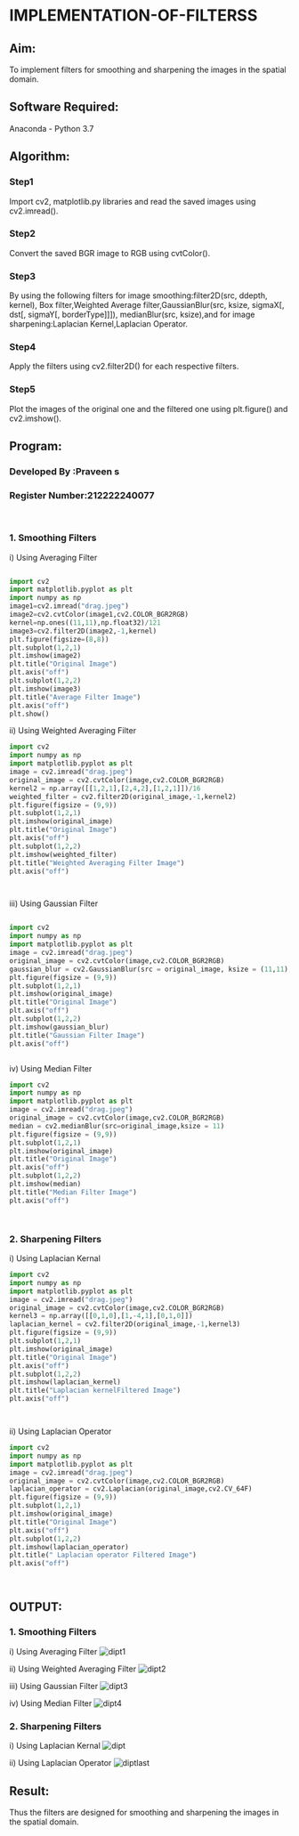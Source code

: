# IMPLEMENTATION-OF-FILTERSS
## Aim:
To implement filters for smoothing and sharpening the images in the spatial domain.

## Software Required:
Anaconda - Python 3.7

## Algorithm:
### Step1

Import cv2, matplotlib.py libraries and read the saved images using cv2.imread().

### Step2

Convert the saved BGR image to RGB using cvtColor().

### Step3

By using the following filters for image smoothing:filter2D(src, ddepth, kernel), Box filter,Weighted Average filter,GaussianBlur(src, ksize, sigmaX[, dst[, sigmaY[, borderType]]]), medianBlur(src, ksize),and for image sharpening:Laplacian Kernel,Laplacian Operator.

### Step4

Apply the filters using cv2.filter2D() for each respective filters.

### Step5

Plot the images of the original one and the filtered one using plt.figure() and cv2.imshow().


## Program:
### Developed By   :Praveen s
### Register Number:212222240077
</br>

### 1. Smoothing Filters

i) Using Averaging Filter
```Python

import cv2
import matplotlib.pyplot as plt
import numpy as np
image1=cv2.imread("drag.jpeg")
image2=cv2.cvtColor(image1,cv2.COLOR_BGR2RGB)
kernel=np.ones((11,11),np.float32)/121
image3=cv2.filter2D(image2,-1,kernel)
plt.figure(figsize=(8,8))
plt.subplot(1,2,1)
plt.imshow(image2)
plt.title("Original Image")
plt.axis("off")
plt.subplot(1,2,2)
plt.imshow(image3)
plt.title("Average Filter Image")
plt.axis("off")
plt.show()


```
ii) Using Weighted Averaging Filter
```Python
import cv2
import numpy as np
import matplotlib.pyplot as plt
image = cv2.imread("drag.jpeg")
original_image = cv2.cvtColor(image,cv2.COLOR_BGR2RGB)
kernel2 = np.array([[1,2,1],[2,4,2],[1,2,1]])/16
weighted_filter = cv2.filter2D(original_image,-1,kernel2)
plt.figure(figsize = (9,9))
plt.subplot(1,2,1)
plt.imshow(original_image)
plt.title("Original Image")
plt.axis("off")
plt.subplot(1,2,2)
plt.imshow(weighted_filter)
plt.title("Weighted Averaging Filter Image")
plt.axis("off")




```
iii) Using Gaussian Filter
```Python

import cv2
import numpy as np
import matplotlib.pyplot as plt
image = cv2.imread("drag.jpeg")
original_image = cv2.cvtColor(image,cv2.COLOR_BGR2RGB)
gaussian_blur = cv2.GaussianBlur(src = original_image, ksize = (11,11), sigmaX=0, sigmaY=0)
plt.figure(figsize = (9,9))
plt.subplot(1,2,1)
plt.imshow(original_image)
plt.title("Original Image")
plt.axis("off")
plt.subplot(1,2,2)
plt.imshow(gaussian_blur)
plt.title("Gaussian Filter Image")
plt.axis("off")



```

iv) Using Median Filter
```Python
import cv2
import numpy as np
import matplotlib.pyplot as plt
image = cv2.imread("drag.jpeg")
original_image = cv2.cvtColor(image,cv2.COLOR_BGR2RGB)
median = cv2.medianBlur(src=original_image,ksize = 11)
plt.figure(figsize = (9,9))
plt.subplot(1,2,1)
plt.imshow(original_image)
plt.title("Original Image")
plt.axis("off")
plt.subplot(1,2,2)
plt.imshow(median)
plt.title("Median Filter Image")
plt.axis("off")




```

### 2. Sharpening Filters
i) Using Laplacian Kernal
```Python
import cv2
import numpy as np
import matplotlib.pyplot as plt
image = cv2.imread("drag.jpeg")
original_image = cv2.cvtColor(image,cv2.COLOR_BGR2RGB)
kernel3 = np.array([[0,1,0],[1,-4,1],[0,1,0]])
laplacian_kernel = cv2.filter2D(original_image,-1,kernel3)
plt.figure(figsize = (9,9))
plt.subplot(1,2,1)
plt.imshow(original_image)
plt.title("Original Image")
plt.axis("off")
plt.subplot(1,2,2)
plt.imshow(laplacian_kernel)
plt.title("Laplacian kernelFiltered Image")
plt.axis("off")




```
ii) Using Laplacian Operator
```Python
import cv2
import numpy as np
import matplotlib.pyplot as plt
image = cv2.imread("drag.jpeg")
original_image = cv2.cvtColor(image,cv2.COLOR_BGR2RGB)
laplacian_operator = cv2.Laplacian(original_image,cv2.CV_64F)
plt.figure(figsize = (9,9))
plt.subplot(1,2,1)
plt.imshow(original_image)
plt.title("Original Image")
plt.axis("off")
plt.subplot(1,2,2)
plt.imshow(laplacian_operator)
plt.title(" Laplacian operator Filtered Image")
plt.axis("off")




```

## OUTPUT:
### 1. Smoothing Filters

i) Using Averaging Filter
![dipt1](https://github.com/praveenst13/IMPLEMENTATION-OF-FILTERSS/assets/118787793/f1ade88b-b431-4269-bd63-a5c3cfe83c2f)


ii) Using Weighted Averaging Filter
![dipt2](https://github.com/praveenst13/IMPLEMENTATION-OF-FILTERSS/assets/118787793/a1719776-3761-490a-b50c-4e799a852fd4)

iii) Using Gaussian Filter
![dipt3](https://github.com/praveenst13/IMPLEMENTATION-OF-FILTERSS/assets/118787793/c8a1acf4-afb9-4fa8-abef-09350e2a5205)


iv) Using Median Filter
![dipt4](https://github.com/praveenst13/IMPLEMENTATION-OF-FILTERSS/assets/118787793/72543f06-7b81-4c4b-a7b2-8145df19a6b9)


### 2. Sharpening Filters


i) Using Laplacian Kernal
![dipt](https://github.com/praveenst13/IMPLEMENTATION-OF-FILTERSS/assets/118787793/3d539087-1986-40fe-a58f-76d278d1dbba)

ii) Using Laplacian Operator
![diptlast](https://github.com/praveenst13/IMPLEMENTATION-OF-FILTERSS/assets/118787793/c0cd3941-b924-4538-82b0-bd54a67b676f)

## Result:
Thus the filters are designed for smoothing and sharpening the images in the spatial domain.
